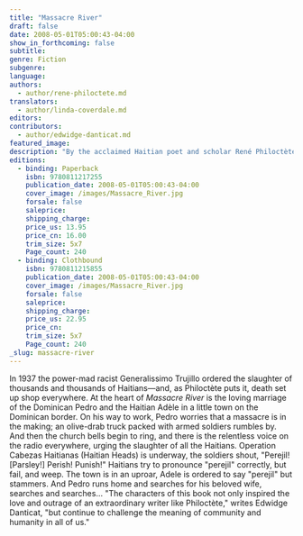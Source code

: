 ```yaml
---
title: "Massacre River"
draft: false
date: 2008-05-01T05:00:43-04:00
show_in_forthcoming: false
subtitle:
genre: Fiction
subgenre:
language:
authors:
  - author/rene-philoctete.md
translators:
  - author/linda-coverdale.md
editors:
contributors:
  - author/edwidge-danticat.md
featured_image:
description: "By the acclaimed Haitian poet and scholar René Philoctète, the novel Massacre River: _a tour de force by an extraordinary writer_ (Edwidge Danticat). "
editions:
  - binding: Paperback
    isbn: 9780811217255
    publication_date: 2008-05-01T05:00:43-04:00
    cover_image: /images/Massacre_River.jpg
    forsale: false
    saleprice:
    shipping_charge:
    price_us: 13.95
    price_cn: 16.00
    trim_size: 5x7
    Page_count: 240
  - binding: Clothbound
    isbn: 9780811215855
    publication_date: 2008-05-01T05:00:43-04:00
    cover_image: /images/Massacre_River.jpg
    forsale: false
    saleprice:
    shipping_charge:
    price_us: 22.95
    price_cn:
    trim_size: 5x7
    Page_count: 240
_slug: massacre-river
---
```


In 1937 the power-mad racist Generalissimo Trujillo ordered the slaughter of thousands and thousands of Haitians—and, as Philoctète puts it, death set up shop everywhere. At the heart of _Massacre River_ is the loving marriage of the Dominican Pedro and the Haitian Adèle in a little town on the Dominican border. On his way to work, Pedro worries that a massacre is in the making; an olive-drab truck packed with armed soldiers rumbles by. And then the church bells begin to ring, and there is the relentless voice on the radio everywhere, urging the slaughter of all the Haitians. Operation Cabezas Haitianas (Haitian Heads) is underway, the soldiers shout, "Perejil! [Parsley!] Perish! Punish!" Haitians try to pronounce "perejil" correctly, but fail, and weep. The town is in an uproar, Adele is ordered to say "perejil" but stammers. And Pedro runs home and searches for his beloved wife, searches and searches… "The characters of this book not only inspired the love and outrage of an extraordinary writer like Philoctète," writes Edwidge Danticat, "but continue to challenge the meaning of community and humanity in all of us."

